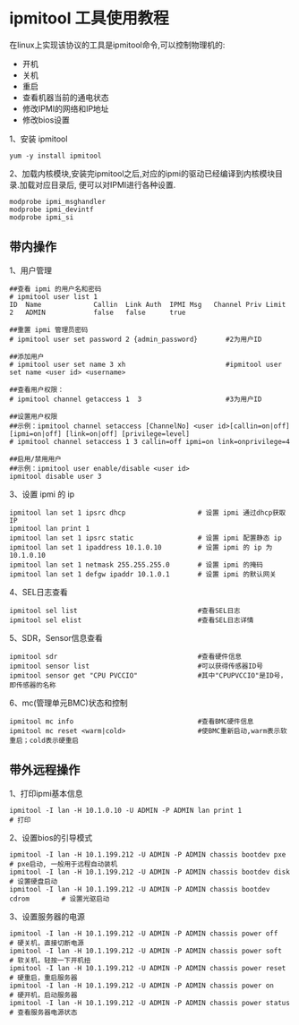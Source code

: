 ipmitool 工具使用教程
===

在linux上实现该协议的工具是ipmitool命令,可以控制物理机的:
- 开机
- 关机
- 重启
- 查看机器当前的通电状态
- 修改IPMI的网络和IP地址
- 修改bios设置

1、安装 ipmitool

```
yum -y install ipmitool
```

2、加载内核模块,安装完ipmitool之后,对应的ipmi的驱动已经编译到内核模块目录.加载对应目录后, 便可以对IPMI进行各种设置.
```
modprobe ipmi_msghandler
modprobe ipmi_devintf
modprobe ipmi_si
```

带内操作
---

1、用户管理
```
##查看 ipmi 的用户名和密码
# ipmitool user list 1
ID  Name             Callin  Link Auth  IPMI Msg   Channel Priv Limit
2   ADMIN            false   false      true

##重置 ipmi 管理员密码
# ipmitool user set password 2 {admin_password}       #2为用户ID

##添加用户
# ipmitool user set name 3 xh                         #ipmitool user set name <user id> <username>

##查看用户权限：
# ipmitool channel getaccess 1  3                     #3为用户ID

##设置用户权限
##示例：ipmitool channel setaccess [ChannelNo] <user id>[callin=on|off] [ipmi=on|off] [link=on|off] [privilege=level]
# ipmitool channel setaccess 1 3 callin=off ipmi=on link=onprivilege=4

##启用/禁用用户
##示例：ipmitool user enable/disable <user id>
ipmitool disable user 3
```




3、设置 ipmi 的 ip
```
ipmitool lan set 1 ipsrc dhcp                  # 设置 ipmi 通过dhcp获取IP
ipmitool lan print 1
ipmitool lan set 1 ipsrc static                # 设置 ipmi 配置静态 ip
ipmitool lan set 1 ipaddress 10.1.0.10         # 设置 ipmi 的 ip 为 10.1.0.10
ipmitool lan set 1 netmask 255.255.255.0       # 设置 ipmi 的掩码
ipmitool lan set 1 defgw ipaddr 10.1.0.1       # 设置 ipmi 的默认网关
```

4、SEL日志查看
```
ipmitool sel list                              #查看SEL日志
ipmitool sel elist                             #查看SEL日志详情
```

5、SDR，Sensor信息查看
```
ipmitool sdr                                   #查看硬件信息
ipmitool sensor list                           #可以获得传感器ID号
ipmitool sensor get "CPU PVCCIO"               #其中"CPUPVCCIO"是ID号，即传感器的名称
```

6、mc(管理单元BMC)状态和控制
```
ipmitool mc info                               #查看BMC硬件信息
ipmitool mc reset <warm|cold>                  #使BMC重新启动,warm表示软重启；cold表示硬重启
```


带外远程操作
---
1、打印ipmi基本信息
```
ipmitool -I lan -H 10.1.0.10 -U ADMIN -P ADMIN lan print 1                     # 打印
```

2、设置bios的引导模式
```
ipmitool -I lan -H 10.1.199.212 -U ADMIN -P ADMIN chassis bootdev pxe          # pxe启动, 一般用于远程自动装机
ipmitool -I lan -H 10.1.199.212 -U ADMIN -P ADMIN chassis bootdev disk         # 设置硬盘启动
ipmitool -I lan -H 10.1.199.212 -U ADMIN -P ADMIN chassis bootdev cdrom        # 设置光驱启动
```

3、设置服务器的电源
```
ipmitool -I lan -H 10.1.199.212 -U ADMIN -P ADMIN chassis power off            # 硬关机，直接切断电源
ipmitool -I lan -H 10.1.199.212 -U ADMIN -P ADMIN chassis power soft           # 软关机，轻按一下开机扭
ipmitool -I lan -H 10.1.199.212 -U ADMIN -P ADMIN chassis power reset          # 硬重启，重启服务器
ipmitool -I lan -H 10.1.199.212 -U ADMIN -P ADMIN chassis power on             # 硬开机，启动服务器
ipmitool -I lan -H 10.1.199.212 -U ADMIN -P ADMIN chassis power status         # 查看服务器电源状态
```
